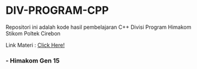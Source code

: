 # DIV-PROGRAM-CPP

Repositori ini adalah kode hasil pembelajaran C++ Divisi Program Himakom Stikom Poltek Cirebon

Link Materi : [Click Here!](http://tiny.cc/g15-cpp)

### - Himakom Gen 15
